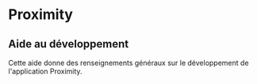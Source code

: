# Proximity

## Aide au développement

Cette aide donne des renseignements généraux sur le développement de
l'application Proximity.
